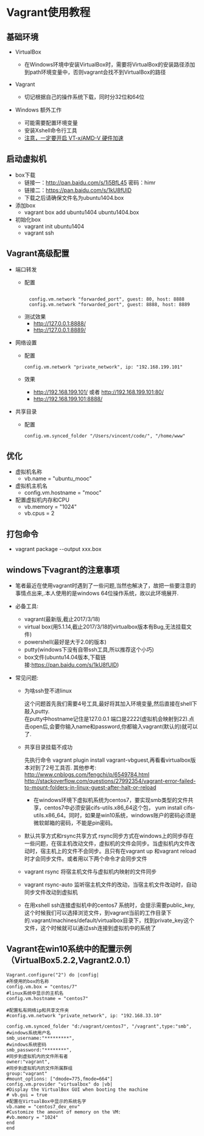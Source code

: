 Vagrant使用教程
==================

基础环境
--------------------

* VirtualBox 
    * 在Windows环境中安装VirtualBox时，需要将VirtualBox的安装路径添加到path环境变量中，否则vagrant会找不到VirtualBox的路径   
    
* Vagrant 
    * 切记根据自己的操作系统下载，同时分32位和64位

* Windows 额外工作
    * 可能需要配置环境变量
    * 安装Xshell命令行工具
    * [注意，一定要开启 VT-x/AMD-V 硬件加速](https://zhidao.baidu.com/question/1383660674073569340.html)
      
启动虚拟机
-------------------
* box下载
    * ﻿链接一：http://pan.baidu.com/s/1i5BfL45 密码：himr
    * 链接二：https://pan.baidu.com/s/1kU8fUlD
    * 下载之后请确保文件名为ubuntu1404.box
* 添加box
    * vagrant box add ubuntu1404 ubuntu1404.box
* 初始化box
    * vagrant init ubuntu1404
    * vagrant ssh
            
Vagrant高级配置
------------------------
* 端口转发
    * 配置
    ``` 
    
         config.vm.network "forwarded_port", guest: 80, host: 8888 
         config.vm.network "forwarded_port", guest: 8888, host: 8889
    ``` 
     
    * 测试效果
        * http://127.0.0.1:8888/
        * http://127.0.0.1:8889/
     
* 网络设置
    * 配置
    
        `config.vm.network "private_network", ip: "192.168.199.101"`
    
    * 效果
        * http://192.168.199.101/ 或者 http://192.168.199.101:80/
        * http://192.168.199.101:8888/
        
* 共享目录
    * 配置        
        
        `config.vm.synced_folder "/Users/vincent/code/", "/home/www"`
        
        
优化
----------------
* 虚拟机名称
    * vb.name = "ubuntu_mooc"
* 虚拟机主机名
    * config.vm.hostname = "mooc"
* 配置虚拟机内存和CPU
    * vb.memory = "1024"  
    * vb.cpus = 2
    
打包命令
----------------
* vagrant package  --output  xxx.box



windows下vagrant的注意事项
--------------
* 笔者最近在使用vagrant时遇到了一些问题,当然也解决了，故把一些要注意的事情点出来,.本人使用的是windows 64位操作系统，故以此环境展开.

* 必备工具:  
    * vagrant(最新版,截止2017/3/18)
    * virtual box(用5.1.14,截止2017/3/18的virtualbox版本有Bug,无法挂载文件)
    * powershell(最好是大于2.0的版本)
    * putty(windows下没有自带ssh工具,所以推荐这个小巧)
    * box文件(ubuntu14.04版本,下载链接:https://pan.baidu.com/s/1kU8fUlD)

* 常见问题:  
    * 为啥ssh登不进linux
    
        这个问题首先我们需要4号工具,最好将其加入环境变量,然后直接在shell下敲入putty.  
        在putty中hostname记住是127.0.0.1 端口是2222(虚拟机会映射到22).点击open后,会要你输入name和password,你都输入vagrant(默认的)就可以了.

    * 共享目录挂载不成功  
        
        先执行命令 vagrant plugin install vagrant-vbguest,再看看virtualbox版本对到了2号工具否.
        其他参考:
        http://www.cnblogs.com/fengchi/p/6549784.html
        http://stackoverflow.com/questions/27992354/vagrant-error-failed-to-mount-folders-in-linux-guest-after-halt-or-reload
        * 在windows环境下虚拟机系统为centos7，要实现smb类型的文件共享，centos7中必须安装cifs-utils.x86_64这个包，
          yum install cifs-utils.x86_64。同时，如果是win10系统，windows账户的密码必须是微软邮箱的密码，不能是pin密码。


    * 默认共享方式和rsync共享方式
      rsync同步方式在windows上的同步存在一些问题，在宿主机改动文件，虚拟机的文件会同步。当虚拟机内文件改动时，宿主机上的文件不会同步。且只有在vagrant up 和vagrant reload时才会同步文件。或者用以下两个命令才会同步文件
    * vagrant rsync  将宿主机文件与虚拟机内映射的文件同步
    * vagrant rsync-auto 监听宿主机文件的改动，当宿主机文件改动时，自动同步文件改动到虚拟机
    * 在用xshell  ssh连接虚拟机中的centos7 系统时，会提示需要public_key,这个时候我们可以选择浏览文件，到vagrant当前的工作目录下的.vagrant/machines/default/virtualbox目录下，找到private_key这个文件，这个时候就可以通过ssh连接到虚拟机中的系统了


Vagrant在win10系统中的配置示例（VirtualBox5.2.2,Vagrant2.0.1）
------------------------          
  
	Vagrant.configure("2") do |config|
	#所使用的box的名称
	config.vm.box = "centos/7"
	#linux系统中显示的主机名
	config.vm.hostname = "centos7"
	
	#配置私有网络ip和共享文件夹
	#config.vm.network "private_network", ip: "192.168.33.10"
	
	config.vm.synced_folder "d:/vagrant/centos7", "/vagrant",type:"smb",
	#windows系统用户名
	smb_username:"*********",
	#windows系统密码
	smb_password:"********",
	#同步到虚拟机内的文件所有者
	owner:"vagrant",
	#同步到虚拟机内的文件所属群组
	group:"vagrant"
	#mount_options: ["dmode=775,fmode=664"]
	config.vm.provider "virtualbox" do |vb|
	#Display the VirtualBox GUI when booting the machine
	# vb.gui = true
	#配置在VirtualBox中显示的系统名字
	vb.name = "centos7_dev_env"
	#Customize the amount of memory on the VM:
	#vb.memory = "1024"
	end
	end
   
    
    
